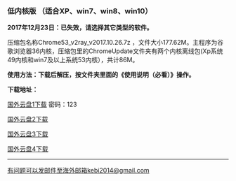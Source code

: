 ### 低内核版 （适合XP、win7、win8、win10）

**2017年12月23日：已失效，请选择其它类型的软件。**

压缩包名称Chrome53_v2ray_v2017.10.26.7z ，文件大小177.62M。主程序为谷歌浏览器36内核，压缩包里的ChromeUpdate文件夹有两个内核离线包(Xp系统49内核和win7及以上系统53内核），共计86M。

**使用方法：下载后解压，按文件夹里面的《使用说明（必看）》操作。**

**下载地址：**

[国外云盘1下载](https://www.adrive.com/public/UQe9Ku/Chrome53_v2ray_v2017.10.26.7z) 密码：123

[国外云盘2下载](http://45.32.141.248:8000/f/8ec1e6bda4/)

[国外云盘3下载](http://108.61.224.82:8000/f/d58fc887ad/)

[国外云盘4下载](https://yadi.sk/d/03roWIr43PrrkD)

***

有问题可以发邮件至海外邮箱kebi2014@gmail.com